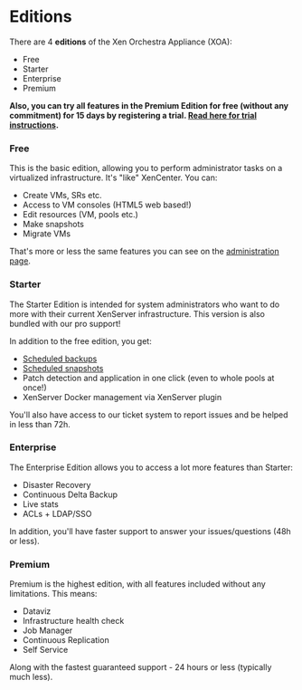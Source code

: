 # Editions

There are 4 **editions** of the Xen Orchestra Appliance (XOA):

* Free
* Starter
* Enterprise
* Premium

**Also, you can try all features in the Premium Edition for free (without any commitment) for 15 days by registering a trial. [Read here for trial instructions](trial.md).**

### Free

This is the basic edition, allowing you to perform administrator tasks on a virtualized infrastructure. It's "like" XenCenter. You can:

* Create VMs, SRs etc.
* Access to VM consoles (HTML5 web based!)
* Edit resources (VM, pools etc.)
* Make snapshots
* Migrate VMs

That's more or less the same features you can see on the [administration page](administration.md).

### Starter

The Starter Edition is intended for system administrators who want to do more with their current XenServer infrastructure. This version is also bundled with our pro support!

In addition to the free edition, you get:

* [Scheduled backups](full_backups.md)
* [Scheduled snapshots](rolling_snapshots.md)
* Patch detection and application in one click (even to whole pools at once!)
* XenServer Docker management via XenServer plugin

You'll also have access to our ticket system to report issues and be helped in less than 72h.

### Enterprise

The Enterprise Edition allows you to access a lot more features than Starter:

* Disaster Recovery
* Continuous Delta Backup
* Live stats
* ACLs + LDAP/SSO

In addition, you'll have faster support to answer your issues/questions (48h or less).

### Premium

Premium is the highest edition, with all features included without any limitations. This means:

* Dataviz
* Infrastructure health check
* Job Manager
* Continuous Replication
* Self Service

Along with the fastest guaranteed support - 24 hours or less (typically much less).